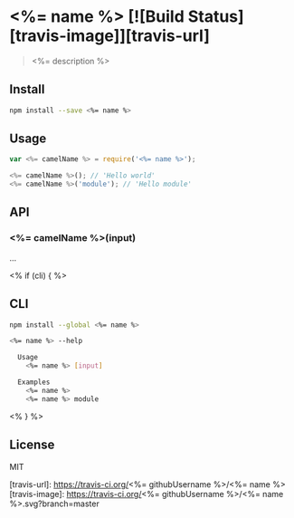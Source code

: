 # <%= name %> [![Build Status][travis-image]][travis-url]

  > <%= description %>

## Install

```sh
npm install --save <%= name %>
```

## Usage

```js
var <%= camelName %> = require('<%= name %>');

<%= camelName %>(); // 'Hello world'
<%= camelName %>('module'); // 'Hello module'
```

## API

### <%= camelName %>(input)

  ...

<% if (cli) { %>
## CLI

```sh
npm install --global <%= name %>
```

```sh
<%= name %> --help

  Usage
    <%= name %> [input]

  Examples
    <%= name %>
    <%= name %> module
```
<% } %>

## License

  MIT

[travis-url]: https://travis-ci.org/<%= githubUsername %>/<%= name %>
[travis-image]: https://travis-ci.org/<%= githubUsername %>/<%= name %>.svg?branch=master
